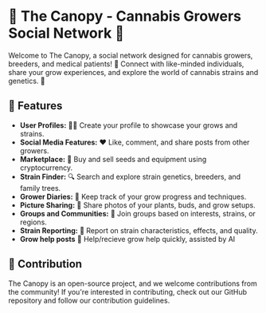 # 🌿 The Canopy - Cannabis Growers Social Network 🌿

Welcome to The Canopy, a social network designed for cannabis growers, breeders, and medical patients! 🌱 Connect with like-minded individuals, share your grow experiences, and explore the world of cannabis strains and genetics. 🚀

## 🌟 Features

- **User Profiles:** 🧑‍🌾 Create your profile to showcase your grows and strains.
- **Social Media Features:** ❤️ Like, comment, and share posts from other growers.
- **Marketplace:** 💸 Buy and sell seeds and equipment using cryptocurrency.
- **Strain Finder:** 🔍 Search and explore strain genetics, breeders, and family trees.
- **Grower Diaries:** 📖 Keep track of your grow progress and techniques.
- **Picture Sharing:** 📸 Share photos of your plants, buds, and grow setups.
- **Groups and Communities:** 🤝 Join groups based on interests, strains, or regions.
- **Strain Reporting:** 📝 Report on strain characteristics, effects, and quality.
- **Grow help posts** 🤝 Help/recieve grow help quickly, assisted by AI


## 🤝 Contribution

The Canopy is an open-source project, and we welcome contributions from the community! If you're interested in contributing, check out our GitHub repository and follow our contribution guidelines.
